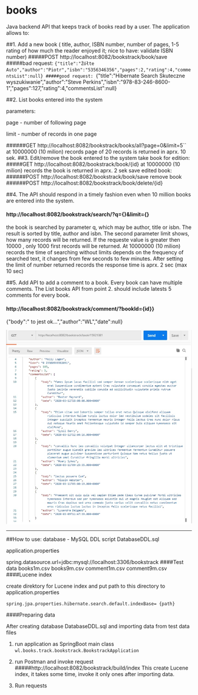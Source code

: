 # books
Java backend API that keeps track of books read by a user. The application allows to:

##1.	Add a new book (
title,
 author, 
ISBN number, 
number of pages, 
1-5 rating of how much the reader enjoyed it; 
nice to have:  validate ISBN number)
#####POST  http://localhost:8082/bookstrack/book/save  
#####bad request:
``{"title":"Żółte Auto","author":"Piotr","isbn":"5356346356","pages":2,"rating":4,"commentsList":null}
#####good request:
 ``{"title":"Hibernate Search Skuteczne wyszukiwanie","author":"Steve Perkins","isbn":"978-83-246-8600-1","pages":127,"rating":4,"commentsList":null}

##2. List books entered into the system

parameters: 

page - number of following page

limit - number of records in one page


######GET http://localhost:8082/bookstrack/books/all?page=0&limit=5``
at 10000000 (10 milion) records page of 20 records is returned in aprx. 10 sek.
##3. Edit/remove the book entered to the system
take book for edition: 
#####GET http://localhost:8082/bookstrack/book/{id}
at 10000000 (10 milion) records the book is returned in aprx. 2 sek
save edited book:  
######POST http://localhost:8082/bookstrack/book/save
remove book
######POST http://localhost:8082/bookstrack/book/delete/{id}

##4. The API should respond in a timely fashion even when 10 million books are entered into the system. 
#### http://localhost:8082/bookstrack/search/?q={}&limit={}
the book is searched by parameter q, which may be author, title or isbn.
The result is sorted by title, author and isbn. 
The second parameter limit shows, how many records will be returned.
If the requeste value is greater then 10000 , only 1000 first records will be returned.
At 10000000 (10 milion) records the time of searching without limits depends on the frequency of searched text, it changes from few seconds to few minutes.
After setting the limit of number returned records the response time is aprx. 2 sec (max 10 sec)


##5. Add API to add a comment to a book.
 Every book can have multiple comments. The List books API from point 2. should include latests 5 comments for every book.
#### http://localhost:8082/bookstrack/comment/?bookId={id}}
{"body":" to jest ok...","author":"WL","date":null}


![](book_comment.jpg)

---------------------
##How to use:
database - MySQL
 DDL script DatabaseDDL.sql
 
application.properties
 
spring.datasource.url=jdbc:mysql://localhost:3306/bookstrack
####Test data
 books1m.csv books9m.csv comment1m.csv comment9m.csv
 ####Lucene index
 
 create direktory for Lucene index and put path to this directory to  application.properties
 
    spring.jpa.properties.hibernate.search.default.indexBase= {path}

####Preparing data

After creating database DatabaseDDL.sql and importing data from test data files

1. run application as SpringBoot main class    
    `wl.books.track.bookstrack.BookstrackApplication` 

2. run Postman and invoke request
   #####http://localhost:8082/bookstrack/build/index
    This create Lucene index, it takes some time, invoke it only ones after importing data.

3. Run requests 

